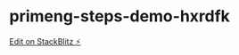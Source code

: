 # primeng-steps-demo-hxrdfk

[Edit on StackBlitz ⚡️](https://stackblitz.com/edit/primeng-steps-demo-hxrdfk)
